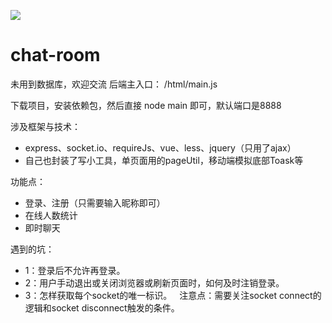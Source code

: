 ![](https://raw.githubusercontent.com/sunte-Rg/chat-room/master/html/favicon.ico)
# chat-room
未用到数据库，欢迎交流
后端主入口： /html/main.js

下载项目，安装依赖包，然后直接 node main 即可，默认端口是8888

涉及框架与技术：
* express、socket.io、requireJs、vue、less、jquery（只用了ajax）
* 自己也封装了写小工具，单页面用的pageUtil，移动端模拟底部Toask等

功能点：
* 登录、注册（只需要输入昵称即可）
* 在线人数统计
* 即时聊天

遇到的坑：
  * 1：登录后不允许再登录。
  * 2：用户手动退出或关闭浏览器或刷新页面时，如何及时注销登录。
  * 3：怎样获取每个socket的唯一标识。
  
注意点：需要关注socket connect的逻辑和socket disconnect触发的条件。
